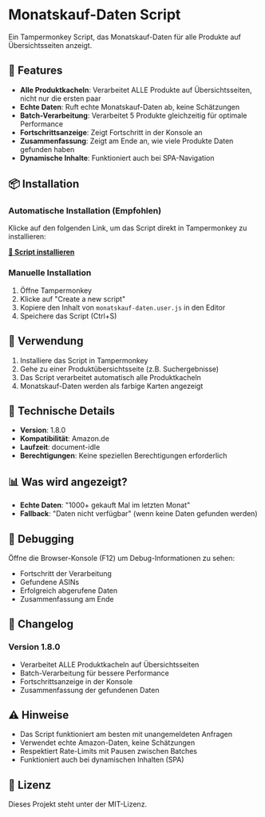 # Monatskauf-Daten Script

Ein Tampermonkey Script, das Monatskauf-Daten für alle Produkte auf Übersichtsseiten anzeigt.

## 🚀 Features

- **Alle Produktkacheln**: Verarbeitet ALLE Produkte auf Übersichtsseiten, nicht nur die ersten paar
- **Echte Daten**: Ruft echte Monatskauf-Daten ab, keine Schätzungen
- **Batch-Verarbeitung**: Verarbeitet 5 Produkte gleichzeitig für optimale Performance
- **Fortschrittsanzeige**: Zeigt Fortschritt in der Konsole an
- **Zusammenfassung**: Zeigt am Ende an, wie viele Produkte Daten gefunden haben
- **Dynamische Inhalte**: Funktioniert auch bei SPA-Navigation

## 📦 Installation

### Automatische Installation (Empfohlen)
Klicke auf den folgenden Link, um das Script direkt in Tampermonkey zu installieren:

**[🔗 Script installieren](https://github.com/Flyor/TM-AMZB/raw/main/monatskauf-daten.user.js)**

### Manuelle Installation
1. Öffne Tampermonkey
2. Klicke auf "Create a new script"
3. Kopiere den Inhalt von `monatskauf-daten.user.js` in den Editor
4. Speichere das Script (Ctrl+S)

## 🎯 Verwendung

1. Installiere das Script in Tampermonkey
2. Gehe zu einer Produktübersichtsseite (z.B. Suchergebnisse)
3. Das Script verarbeitet automatisch alle Produktkacheln
4. Monatskauf-Daten werden als farbige Karten angezeigt

## 🔧 Technische Details

- **Version**: 1.8.0
- **Kompatibilität**: Amazon.de
- **Laufzeit**: document-idle
- **Berechtigungen**: Keine speziellen Berechtigungen erforderlich

## 📊 Was wird angezeigt?

- **Echte Daten**: "1000+ gekauft Mal im letzten Monat"
- **Fallback**: "Daten nicht verfügbar" (wenn keine Daten gefunden werden)

## 🐛 Debugging

Öffne die Browser-Konsole (F12) um Debug-Informationen zu sehen:
- Fortschritt der Verarbeitung
- Gefundene ASINs
- Erfolgreich abgerufene Daten
- Zusammenfassung am Ende

## 📝 Changelog

### Version 1.8.0
- Verarbeitet ALLE Produktkacheln auf Übersichtsseiten
- Batch-Verarbeitung für bessere Performance
- Fortschrittsanzeige in der Konsole
- Zusammenfassung der gefundenen Daten

## ⚠️ Hinweise

- Das Script funktioniert am besten mit unangemeldeten Anfragen
- Verwendet echte Amazon-Daten, keine Schätzungen
- Respektiert Rate-Limits mit Pausen zwischen Batches
- Funktioniert auch bei dynamischen Inhalten (SPA)

## 📄 Lizenz

Dieses Projekt steht unter der MIT-Lizenz.